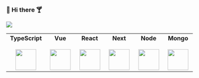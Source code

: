 ### :tropical_drink: Hi there :cocktail:

<img src="https://ibrahimpg.com/videos/headergif.gif" />

<table>
    <tbody>
        <tr valign="top">
            <td width="133px" align="center">
            <span><strong>TypeScript</strong></span><br><br>
            <img height="56px" src="https://cdn.jsdelivr.net/gh/devicons/devicon/icons/typescript/typescript-original.svg">
            </td>
            <td width="133px" align="center">
            <span><strong>Vue</strong></span><br><br>
            <img height="56px" src="https://cdn.jsdelivr.net/gh/devicons/devicon/icons/vuejs/vuejs-original.svg">
            </td>
            <td width="133px" align="center">
            <span><strong>React</strong></span><br><br>
            <img height="56px" src="https://cdn.jsdelivr.net/gh/devicons/devicon/icons/react/react-original.svg">
            </td>
            <td width="133px" align="center">
            <span><strong>Next</strong></span><br><br>
            <img height="56px" src="https://cdn.jsdelivr.net/gh/devicons/devicon/icons/nextjs/nextjs-original.svg">
            </td>
            <td width="133px" align="center">
            <span><strong>Node</strong></span><br><br>
            <img height="56px" src="https://cdn.jsdelivr.net/gh/devicons/devicon/icons/nodejs/nodejs-original.svg">
            </td>
            <td width="134px" align="center">
            <span><strong>Mongo</strong></span><br><br>
            <img height="56px" src="https://cdn.jsdelivr.net/gh/devicons/devicon/icons/mongodb/mongodb-original.svg">
            </td>
        </tr>
    </tbody>
</table>
